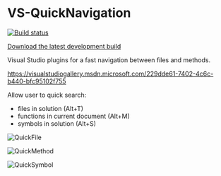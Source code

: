 # VS-QuickNavigation

[![Build status](https://ci.appveyor.com/api/projects/status/h3nckf2ygn0oymue?svg=true)](https://ci.appveyor.com/project/thennequin/vs-quicknavigation)

[Download the latest development build](https://ci.appveyor.com/api/projects/thennequin/vs-quicknavigation/artifacts/VS-QuickNavigation/bin/Release/VS-QuickNavigation.vsix?branch=universal-ctags)

Visual Studio plugins for a fast navigation between files and methods.

https://visualstudiogallery.msdn.microsoft.com/229dde61-7402-4c6c-b440-bfc95102f755

 Allow user to quick search:
   
   * files in solution (Alt+T)
   * functions in current document (Alt+M)
   * symbols in solution (Alt+S)
  
  ![QuickFile](https://raw.githubusercontent.com/wiki/thennequin/VS-QuickNavigation/images/QuickFile.png)
  
  ![QuickMethod](https://raw.githubusercontent.com/wiki/thennequin/VS-QuickNavigation/images/QuickMethod.png)
  
  ![QuickSymbol](https://raw.githubusercontent.com/wiki/thennequin/VS-QuickNavigation/images/QuickSymbol.png)

